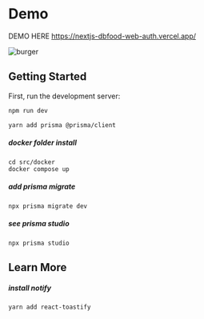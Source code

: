# Demo
DEMO HERE
https://nextjs-dbfood-web-auth.vercel.app/

![burger](https://github.com/user-attachments/assets/841efd3d-9da1-4d78-9334-0e65353c1360)

## Getting Started
First, run the development server:

```bash
npm run dev
```

```
yarn add prisma @prisma/client
```

##### docker folder install
```
cd src/docker
docker compose up
```

##### add prisma migrate
```
npx prisma migrate dev
```

##### see prisma studio
```
npx prisma studio
```

## Learn More

##### install notify
```
yarn add react-toastify
```

